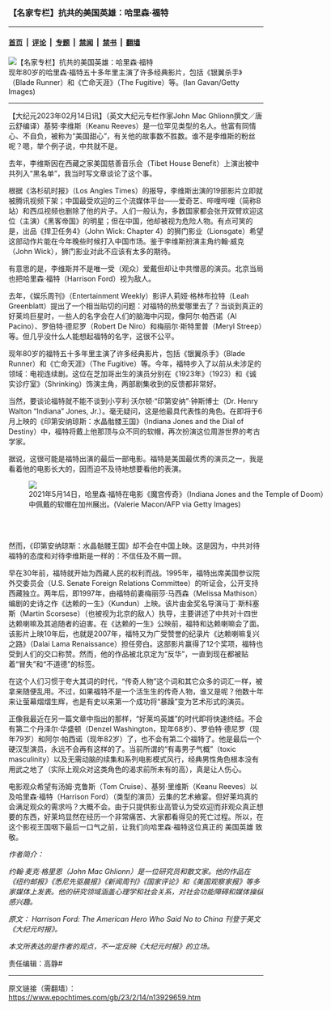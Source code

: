 ### 【名家专栏】抗共的美国英雄：哈里森·福特

---

#### [首页](../../../..?n13929659) &nbsp;|&nbsp; [评论](../../../../../epoch-comment?n13929659) &nbsp;|&nbsp; [专题](../../../../../epoch-special?n13929659) &nbsp;|&nbsp; [禁闻](../../../../../epoch-news?n13929659) &nbsp;|&nbsp; [禁书](../../../../../books?n13929659) &nbsp;|&nbsp; [翻墙](https://github.com/gfw-breaker/nogfw/blob/master/README.md?n13929659)


<div><img alt="【名家专栏】抗共的美国英雄：哈里森·福特" class="attachment-djy_600_400 size-djy_600_400 wp-post-image" src="https://i.epochtimes.com/assets/uploads/2023/02/id13929661-f611e6e15aac070d35afe1b67bb8055c.jpg"/>
<div class="caption">
 现年80岁的哈里森‧福特五十多年里主演了许多经典影片，包括《银翼杀手》（Blade Runner）和《亡命天涯》（The Fugitive）等。(Ian Gavan/Getty Images)
</div></div><hr/><div class="post_content" id="artbody" itemprop="articleBody">
 <!-- article content begin -->
 <p>
  【大纪元2023年02月14日讯】（英文大纪元专栏作家John Mac Ghlionn撰文／唐云舒编译）基努‧李维斯（Keanu Reeves）是一位罕见类型的名人。他富有同情心、不自负，被称为“美国甜心”，有关他的故事数不胜数。谁不是李维斯的粉丝呢？嗯，举个例子说，中共就不是。
 </p>
 <p>
  去年，李维斯因在西藏之家美国慈善音乐会（Tibet House Benefit）上演出被中共列入“黑名单”，我当时写文章谈论了这个事。
 </p>
 <p>
  根据《洛杉矶时报》（Los Angles Times）的报导，李维斯出演的19部影片立即就被腾讯视频下架；中国最受欢迎的三个流媒体平台——爱奇艺、哔哩哔哩（简称B站）和西瓜视频也删除了他的片子。人们一般认为，多数国家都会张开双臂欢迎这位（主演）《黑客帝国》的明星；但在中国，他却被视为危险人物。有点可笑的是，出品《捍卫任务4》（John Wick: Chapter 4）的狮门影业（Lionsgate）希望这部动作片能在今年晚些时候打入中国市场。鉴于李维斯扮演主角约翰‧威克（John Wick），狮门影业对此不应该有太多的期待。
 </p>
 <p>
  有意思的是，李维斯并不是唯一受（观众）爱戴但却让中共憎恶的演员。北京当局也把哈里森‧福特（Harrison Ford）视为敌人。
 </p>
 <p>
  去年，《娱乐周刊》（Entertainment Weekly）影评人莉娅‧格林布拉特（Leah Greenblatt）提出了一个相当贴切的问题：对福特的热爱哪里去了？当谈到真正的好莱坞巨星时，一些人的名字会在人们的脑海中闪现，像阿尔‧帕西诺（Al Pacino）、罗伯特‧德尼罗（Robert De Niro）和梅丽尔‧斯特里普（Meryl Streep）等。但几乎没什么人能想起福特的名字，这很不公平。
 </p>
 <p>
  现年80岁的福特五十多年里主演了许多经典影片，包括《银翼杀手》（Blade Runner）和《亡命天涯》（The Fugitive）等。今年，福特步入了以前从未涉足的领域：电视连续剧。这位在芝加哥出生的演员分别在《1923年》（1923）和《诚实诊疗室》（Shrinking）饰演主角，两部剧集收到的反馈都非常好。
 </p>
 <p>
  当然，要谈论福特就不能不谈到小亨利‧沃尔顿‧“印第安纳”‧钟斯博士（Dr. Henry Walton “Indiana” Jones, Jr.）。毫无疑问，这是他最具代表性的角色。在即将于6月上映的《印第安纳琼斯：水晶骷髅王国》（Indiana Jones and the Dial of Destiny）中，福特将戴上他那顶与众不同的软帽，再次扮演这位周游世界的考古学家。
 </p>
 <p>
  据说，这很可能是福特出演的最后一部电影。福特是美国最优秀的演员之一，我是看着他的电影长大的，因而迫不及待地想要看他的表演。
 </p>
 <figure class="wp-caption aligncenter" style="width: 601px">
  <ok href=" https://img.theepochtimes.com/assets/uploads/2021/05/21/Harrison-Fords-Indiana-Jones-fedora-hat-e1621641829782-1200x749.jpg" rel="noreferrer noopener" target="_blank">
   <img class="" src="https://img.theepochtimes.com/assets/uploads/2021/05/21/Harrison-Fords-Indiana-Jones-fedora-hat-e1621641829782-1200x749.jpg"/>
  </ok>
  <br/><figcaption class="wp-caption-text">
   2021年5月14日，哈里森‧福特在电影《魔宫传奇》（Indiana Jones and the Temple of Doom）中佩戴的软帽在加州展出。(Valerie Macon/AFP via Getty Images)
  </figcaption><br/>
 </figure><br/>
 <p>
  然而，《印第安纳琼斯：水晶骷髅王国》却不会在中国上映。这是因为，中共对待福特的态度和对待李维斯是一样的：不信任及不屑一顾。
 </p>
 <p>
  早在30年前，福特就开始为西藏人民的权利而战。1995年，福特出席美国参议院外交委员会（U.S. Senate Foreign Relations Committee）的听证会，公开支持西藏独立。两年后，即1997年，由福特前妻梅丽莎‧马西森（Melissa Mathison）编剧的史诗之作《达赖的一生》（Kundun）上映。该片由金奖名导演马丁‧斯科塞斯（Martin Scorsese）（也被视为北京的敌人）执导，主要讲述了中共对十四世达赖喇嘛及其追随者的迫害。在《达赖的一生》公映前，福特和达赖喇嘛会了面。该影片上映10年后，也就是2007年，福特又为广受赞誉的纪录片《达赖喇嘛复兴之路》（Dalai Lama Renaissance）担任旁白。这部影片赢得了12个奖项，福特也受到人们的交口称赞。然而，他的作品被北京定为“反华”，一直到现在都被贴着“冒失”和“不道德”的标签。
 </p>
 <p>
  在这个人们习惯于夸大其词的时代，“传奇人物”这个词和其它众多的词汇一样，被拿来随便乱用。不过，如果福特不是一个活生生的传奇人物，谁又是呢？他数十年来让萤幕熠熠生辉，也是有史以来第一个成功将“暴躁”变为艺术形式的演员。
 </p>
 <p>
  正像我最近在另一篇文章中指出的那样，“好莱坞英雄”的时代即将快速终结。不会有第二个丹泽尔‧华盛顿（Denzel Washington，现年68岁）、罗伯特‧德尼罗（现年79岁）和阿尔‧帕西诺（现年82岁）了，也不会有第二个福特了。他是最后一个硬汉型演员，永远不会再有这样的了。当前所谓的“有毒男子气概”（toxic masculinity）以及无需动脑的续集和系列电影模式风行，经典男性角色根本没有用武之地了（实际上观众对这类角色的渴求前所未有的高），真是让人伤心。
 </p>
 <p>
  电影观众希望有汤姆‧克鲁斯（Tom Cruise）、基努‧里维斯（Keanu Reeves）以及哈里森‧福特（Harrison Ford）（类型的演员）云集的艺术飨宴。但好莱坞真的会满足观众的需求吗？大概不会。由于只提供影业高管认为受欢迎而非观众真正想要的东西，好莱坞显然在经历一个非常痛苦、大家都看得见的死亡过程。所以，在这个影视王国咽下最后一口气之前，让我们向哈里森‧福特这位真正的
  <ok href="https://www.epochtimes.com/gb/tag/%E7%BE%8E%E5%9B%BD%E8%8B%B1%E9%9B%84.html">
   美国英雄
  </ok>
  致敬。
 </p>
 <p>
  <em>
   作者简介：
  </em>
 </p>
 <p>
  <em>
   约翰‧麦克‧格里恩（John Mac Ghlionn）是一位研究员和散文家。他的作品在《纽约邮报》《悉尼先驱晨报》《新闻周刊》《国家评论》和《美国观察家报》等多家媒体上发表。他的研究领域涵盖心理学和社会关系，对社会功能障碍和媒体操纵感兴趣。
  </em>
 </p>
 <p>
  <em>
   原文：
   <ok href="https://www.theepochtimes.com/harrison-ford-the-american-hero-who-said-no-to-china_5039315.html">
    Harrison Ford: The American Hero Who Said No to China
   </ok>
   刊登于英文《大纪元时报》。
  </em>
 </p>
 <p>
  <em>
   本文所表达的是作者的观点，不一定反映《大纪元时报》的立场。
  </em>
 </p>
 <p>
  责任编辑：高静#
 </p>
 <!-- article content end -->
 <div id="below_article_ad">
 </div>
</div>


---

原文链接（需翻墙）：https://www.epochtimes.com/gb/23/2/14/n13929659.htm